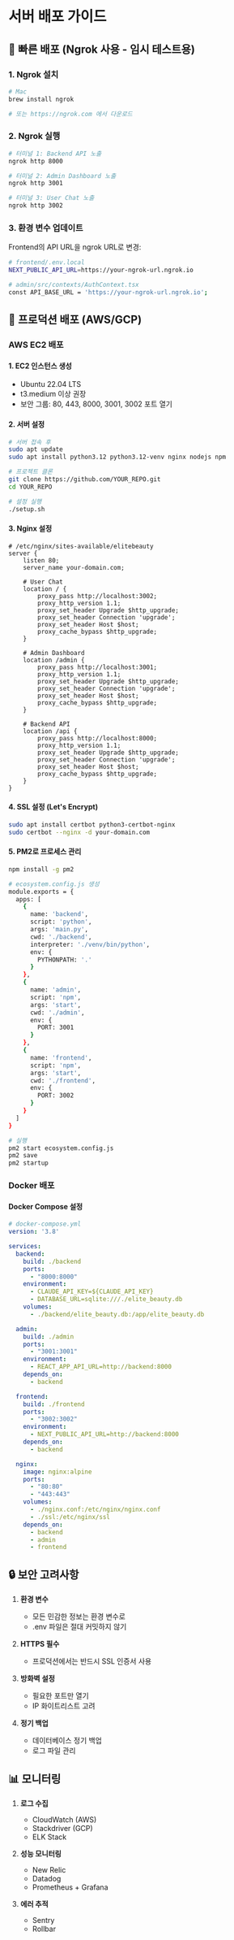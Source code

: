 # 서버 배포 가이드

## 🚀 빠른 배포 (Ngrok 사용 - 임시 테스트용)

### 1. Ngrok 설치
```bash
# Mac
brew install ngrok

# 또는 https://ngrok.com 에서 다운로드
```

### 2. Ngrok 실행
```bash
# 터미널 1: Backend API 노출
ngrok http 8000

# 터미널 2: Admin Dashboard 노출  
ngrok http 3001

# 터미널 3: User Chat 노출
ngrok http 3002
```

### 3. 환경 변수 업데이트
Frontend의 API URL을 ngrok URL로 변경:
```bash
# frontend/.env.local
NEXT_PUBLIC_API_URL=https://your-ngrok-url.ngrok.io

# admin/src/contexts/AuthContext.tsx
const API_BASE_URL = 'https://your-ngrok-url.ngrok.io';
```

## 🏢 프로덕션 배포 (AWS/GCP)

### AWS EC2 배포

#### 1. EC2 인스턴스 생성
- Ubuntu 22.04 LTS
- t3.medium 이상 권장
- 보안 그룹: 80, 443, 8000, 3001, 3002 포트 열기

#### 2. 서버 설정
```bash
# 서버 접속 후
sudo apt update
sudo apt install python3.12 python3.12-venv nginx nodejs npm

# 프로젝트 클론
git clone https://github.com/YOUR_REPO.git
cd YOUR_REPO

# 설정 실행
./setup.sh
```

#### 3. Nginx 설정
```nginx
# /etc/nginx/sites-available/elitebeauty
server {
    listen 80;
    server_name your-domain.com;

    # User Chat
    location / {
        proxy_pass http://localhost:3002;
        proxy_http_version 1.1;
        proxy_set_header Upgrade $http_upgrade;
        proxy_set_header Connection 'upgrade';
        proxy_set_header Host $host;
        proxy_cache_bypass $http_upgrade;
    }

    # Admin Dashboard
    location /admin {
        proxy_pass http://localhost:3001;
        proxy_http_version 1.1;
        proxy_set_header Upgrade $http_upgrade;
        proxy_set_header Connection 'upgrade';
        proxy_set_header Host $host;
        proxy_cache_bypass $http_upgrade;
    }

    # Backend API
    location /api {
        proxy_pass http://localhost:8000;
        proxy_http_version 1.1;
        proxy_set_header Upgrade $http_upgrade;
        proxy_set_header Connection 'upgrade';
        proxy_set_header Host $host;
        proxy_cache_bypass $http_upgrade;
    }
}
```

#### 4. SSL 설정 (Let's Encrypt)
```bash
sudo apt install certbot python3-certbot-nginx
sudo certbot --nginx -d your-domain.com
```

#### 5. PM2로 프로세스 관리
```bash
npm install -g pm2

# ecosystem.config.js 생성
module.exports = {
  apps: [
    {
      name: 'backend',
      script: 'python',
      args: 'main.py',
      cwd: './backend',
      interpreter: './venv/bin/python',
      env: {
        PYTHONPATH: '.'
      }
    },
    {
      name: 'admin',
      script: 'npm',
      args: 'start',
      cwd: './admin',
      env: {
        PORT: 3001
      }
    },
    {
      name: 'frontend',
      script: 'npm',
      args: 'start',
      cwd: './frontend',
      env: {
        PORT: 3002
      }
    }
  ]
}

# 실행
pm2 start ecosystem.config.js
pm2 save
pm2 startup
```

### Docker 배포

#### Docker Compose 설정
```yaml
# docker-compose.yml
version: '3.8'

services:
  backend:
    build: ./backend
    ports:
      - "8000:8000"
    environment:
      - CLAUDE_API_KEY=${CLAUDE_API_KEY}
      - DATABASE_URL=sqlite:///./elite_beauty.db
    volumes:
      - ./backend/elite_beauty.db:/app/elite_beauty.db

  admin:
    build: ./admin
    ports:
      - "3001:3001"
    environment:
      - REACT_APP_API_URL=http://backend:8000
    depends_on:
      - backend

  frontend:
    build: ./frontend
    ports:
      - "3002:3002"
    environment:
      - NEXT_PUBLIC_API_URL=http://backend:8000
    depends_on:
      - backend

  nginx:
    image: nginx:alpine
    ports:
      - "80:80"
      - "443:443"
    volumes:
      - ./nginx.conf:/etc/nginx/nginx.conf
      - ./ssl:/etc/nginx/ssl
    depends_on:
      - backend
      - admin
      - frontend
```

## 🔒 보안 고려사항

1. **환경 변수**
   - 모든 민감한 정보는 환경 변수로
   - .env 파일은 절대 커밋하지 않기

2. **HTTPS 필수**
   - 프로덕션에서는 반드시 SSL 인증서 사용

3. **방화벽 설정**
   - 필요한 포트만 열기
   - IP 화이트리스트 고려

4. **정기 백업**
   - 데이터베이스 정기 백업
   - 로그 파일 관리

## 📊 모니터링

1. **로그 수집**
   - CloudWatch (AWS)
   - Stackdriver (GCP)
   - ELK Stack

2. **성능 모니터링**
   - New Relic
   - Datadog
   - Prometheus + Grafana

3. **에러 추적**
   - Sentry
   - Rollbar
